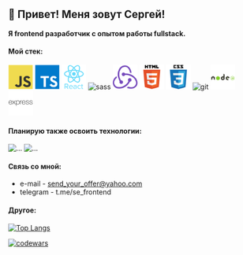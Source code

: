 ## :wave: Привет! Меня зовут Сергей!

 **Я frontend разработчик с опытом работы fullstack.**

#### Мой стек: 
<img src="https://raw.githubusercontent.com/devicons/devicon/master/icons/javascript/javascript-original.svg" width="50" alt="JS"/> <img src="https://raw.githubusercontent.com/devicons/devicon/master/icons/typescript/typescript-original.svg" width="50" alt="tc"/> <img src="https://raw.githubusercontent.com/devicons/devicon/master/icons/react/react-original-wordmark.svg" width="50" alt="react"/>  <img src="https://sass-lang.com/assets/img/logos/logo-b6e1ef6e.svg" width="50" alt="sass"/> <img src="https://raw.githubusercontent.com/devicons/devicon/master/icons/redux/redux-original.svg" width="50" alt="redux"/> <img src="https://raw.githubusercontent.com/devicons/devicon/master/icons/html5/html5-original-wordmark.svg" width="50" alt="HTML"/> <img src="https://raw.githubusercontent.com/devicons/devicon/master/icons/css3/css3-original-wordmark.svg" width="50" alt="CSS"/> <img src="https://camo.githubusercontent.com/fbfcb9e3dc648adc93bef37c718db16c52f617ad055a26de6dc3c21865c3321d/68747470733a2f2f7777772e766563746f726c6f676f2e7a6f6e652f6c6f676f732f6769742d73636d2f6769742d73636d2d69636f6e2e737667" width="50" alt="git"/> <img src="https://raw.githubusercontent.com/devicons/devicon/master/icons/nodejs/nodejs-original-wordmark.svg" width="50" alt="nodejs"/> <img src="https://raw.githubusercontent.com/devicons/devicon/master/icons/express/express-original-wordmark.svg" width="50" alt="express"/>

#### Планирую также освоить технологии:

<img src="https://i.pinimg.com/originals/9d/fb/da/9dfbdaa5df3a6a9bc61fe84d058918bb.png" width="120" alt="..."/> <img src="https://miro.medium.com/max/1024/1*PeOMGrlVHERogA8T6mBDhg.jpeg" width="90" alt="..."/> 

#### Связь со мной:
- e-mail - send_your_offer@yahoo.com
- telegram - t.me/se_frontend


#### Другое: 

[![Top Langs](https://github-readme-stats.vercel.app/api/top-langs/?username=makinwd)](https://github.com/anuraghazra/github-readme-stats)

[![codewars](https://www.codewars.com/users/makinwd/badges/micro)](https://www.codewars.com/users/makinwd) 
